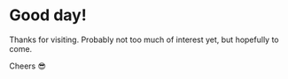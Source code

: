 # Good day!
Thanks for visiting. Probably not too much of interest yet, but hopefully to come.

Cheers :sunglasses:
